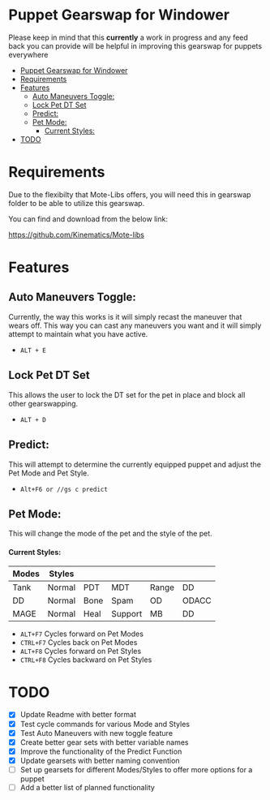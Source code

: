 # Puppet Gearswap for Windower
Please keep in mind that this **currently** a work in progress and any feed back you can provide will be helpful in improving this gearswap for puppets everywhere

- [Puppet Gearswap for Windower](#puppet-gearswap-for-windower)
- [Requirements](#requirements)
- [Features](#features)
  - [Auto Maneuvers Toggle:](#auto-maneuvers-toggle)
  - [Lock Pet DT Set](#lock-pet-dt-set)
  - [Predict:](#predict)
  - [Pet Mode:](#pet-mode)
      - [Current Styles:](#current-styles)
- [TODO](#todo)


# Requirements
Due to the flexibilty that Mote-Libs offers, you will need this in gearswap folder to be able to utilize this gearswap.

You can find and download from the below link:

https://github.com/Kinematics/Mote-libs

# Features

## Auto Maneuvers Toggle:
Currently, the way this works is it will simply recast the maneuver that wears off. This way you can cast any maneuvers you want and it will simply attempt to maintain what you have active.
- `ALT + E`

## Lock Pet DT Set
This allows the user to lock the DT set for the pet in place and block all other gearswapping.
- `ALT + D`
  
## Predict:
This will attempt to determine the currently equipped puppet and adjust the Pet Mode and Pet Style.
- `Alt+F6 or //gs c predict`
 
## Pet Mode:
This will change the mode of the pet and the style of the pet.


#### Current Styles:
| Modes | Styles |||||
|-------|--------|-------|---------|-------|-------|
| Tank  | Normal | PDT   | MDT     | Range | DD    |
| DD    | Normal | Bone  | Spam    | OD    | ODACC |
| MAGE  | Normal | Heal  | Support | MB    | DD    |

- `ALT+F7` Cycles forward on Pet Modes
- `CTRL+F7` Cycles back on Pet Modes 
- `ALT+F8` Cycles forward on Pet Styles
- `CTRL+F8` Cycles backward on Pet Styles

# TODO
- [x] Update Readme with better format
- [X] Test cycle commands for various Mode and Styles
- [X] Test Auto Maneuvers with new toggle feature
- [X] Create better gear sets with better variable names
- [X] Improve the functionality of the Predict Function
- [X] Update gearsets with better naming convention
- [ ] Set up gearsets for different Modes/Styles to offer more options for a puppet
- [ ] Add a better list of planned functionality